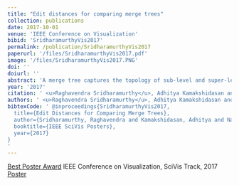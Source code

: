 ```yaml
---
title: "Edit distances for comparing merge trees"
collection: publications
date: 2017-10-01
venue: 'IEEE Conference on Visualization'
bibid: 'SridharamurthyVis2017'
permalink: /publication/SridharamurthyVis2017
paperurl: '/files/SridharamurthyVis2017.pdf'
image: '/files/SridharamurthyVis2017.PNG'
doi: ''
doiurl: ''
abstract: 'A merge tree captures the topology of sub-level and super-level sets in a scalar field. Estimating the similarity or dissimilarity between merge trees is an important problem with applications to visualization of time-varying and multi-field data. We present a tree edit distance based approach with a general subtree gap model to compare merge trees. The cost model is based on topological persistence. Experimental results on time-varying data show the utility of the method towards a feature-driven analysis of scalar fields.'
year: '2017'
citation: ' <u>Raghavendra Sridharamurthy</u>, Adhitya Kamakshidasan and Vijay Natarajan. <i>&quot;Edit distances for comparing merge trees&quot;</i> Proc. IEEE Conference on Visualization (Posters), 2017'
authors: ' <u>Raghavendra Sridharamurthy</u>, Adhitya Kamakshidasan and Vijay Natarajan.'
bibtexCode: ' @inproceedings{SridharamurthyVis2017,
  title={Edit Distances for Comparing Merge Trees},
  author={Sridharamurthy, Raghavendra and Kamakshidasan, Adhitya and Natarajan, Vijay},
  booktitle={IEEE SciVis Posters},
  year={2017}
}
'
---
```

<a href='http://ieeevis.org/year/2017/info/awards/best-poster-awards'>Best Poster Award</a> IEEE Conference on Visualization, SciVis Track, 2017
<br>
<a href='http://raghavendrags.github.io/files/SridharamurthyVis2017Poster.pdf'>Poster</a>
<br>